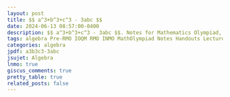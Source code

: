 ```yaml
---
layout: post
title: $$ a^3+b^3+c^3 - 3abc $$
date: 2024-06-13 08:57:00-0400
description: $$ a^3+b^3+c^3 - 3abc $$. Notes for Mathematics Olympiad, IOQM, RMO, INMO. Problem set, Solutions, Questions, Answers, Hints, Walkthroughs, Discussions, Solutions in pdf.
tags: algebra Pre-RMO IOQM RMO INMO MathOlympiad Notes Handouts LectureNotes
categories: algebra
jpdf: a3b3c3-3abc
jsujet: Algebra
lnmo: true
giscus_comments: true
pretty_table: true
related_posts: false
---
```

